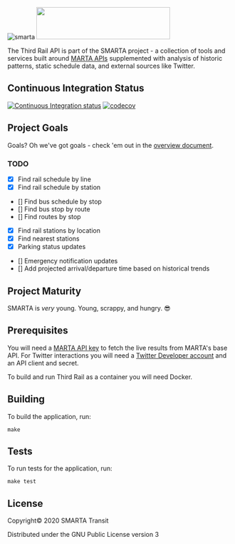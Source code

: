 ![smarta](https://user-images.githubusercontent.com/8289478/57379460-f873e280-7174-11e9-9c32-b737bc49650c.png)
<img src="https://user-images.githubusercontent.com/8289478/56633099-d6357d00-662a-11e9-9592-0c58dab8ca55.png" width="300" height="72" />

The Third Rail API is part of the SMARTA project - a collection of tools and services built around
[MARTA APIs](http://www.itsmarta.com/app-developer-resources.aspx) supplemented
with analysis of historic patterns, static schedule data, and external sources like Twitter. 

## Continuous Integration Status

[![Continuous Integration status](https://travis-ci.org/smartatransit/third_rail.svg?branch=master)](https://travis-ci.org/smartatransit/third_rail.svg?branch=master)
[![codecov](https://codecov.io/gh/smartatransit/smarta-api/branch/master/graph/badge.svg)](https://codecov.io/gh/smartatransit/smarta-api)

## Project Goals

Goals? Oh we've got goals - check 'em out in the
[overview document](https://github.com/smartatransit/infohub/blob/master/vision/overview.md).

### TODO

- [x] Find rail schedule by line
- [x] Find rail schedule by station
- [] Find bus schedule by stop
- [] Find bus stop by route
- [] Find routes by stop
- [x] Find rail stations by location
- [x] Find nearest stations
- [x] Parking status updates
- [] Emergency notification updates
- [] Add projected arrival/departure time based on historical trends

## Project Maturity

SMARTA is _very_ young. Young, scrappy, and hungry. 😎

## Prerequisites

You will need a [MARTA API key](https://www.itsmarta.com/developer-reg-rtt.aspx)
to fetch the live results from MARTA's base API. For Twitter interactions you will
need a [Twitter Developer account](https://developer.twitter.com/en/apply-for-access) 
and an API client and secret. 

To build and run Third Rail as a container you will need Docker.  

[leiningen]: https://github.com/technomancy/leiningen

## Building

To build the application, run:

    make

## Tests

To run tests for the application, run:

    make test

## License

Copyright© 2020 SMARTA Transit

Distributed under the GNU Public License version 3
